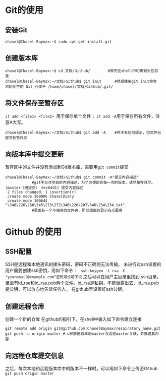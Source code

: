 # Git的使用
## 安装Git
`chasel@Chasel-Baymax:~$ sudo apt-get install git`
## 创建版本库
```
chasel@Chasel-Baymax:~$ cd 文档/Github/        #首先在shell中切换到对应目录
chasel@Chasel-Baymax:~/文档/Github$ git init		#然后使用git init命令
初始化空的 Git 仓库于 /home/chasel/文档/Github/.git/
```
## 将文件保存至暂存区

`it add <file1> <file2> `用于保存单个文件；
`it add -A`用于保存所有文件，注意A大写。
```
chasel@Chasel-Baymax:~/文档/Github$ git add -A	#并木有任何提示，但文件已提交到暂存区
```
## 向版本库中提交更新
暂存区中的文件并没有添加到Git版本库，需要用`git commit`提交
```
chasel@Chasel-Baymax:~/文档/Github$ git commit -m"提交内容描述"
			#git不允许空白的内容描述，为了方便区别每一次的版本，请尽量写详尽。
[master（根提交） 0cc64d1] 提交内容描述
 2 files changed, 1 insertion(+)
 create mode 160000 ChaselDiary
 create mode 100644 "\346\226\260\345\273\272\346\226\207\346\234\254.txt"
 			#里面有一个不相关的文件夹，所以后面的显示有点蛋疼
```
# Github 的使用
## SSH配置
SSH是远程和本地通讯的接头密码，密码不正确则无法传输。
未进行过ssh设置的用户需要创建ssh密钥，用如下命令：
` ssh-keygen -t rsa -C "youremail@example.com“密码可设可不设`
之后可以在用户主目录里找到.ssh目录，里面有id_rsa和id_rsa.pub两个文件。id_rsa是私钥，不能泄露出去，id_rsa.pub是公钥，可以放心地告诉任何人。
在github里设置好ssh公钥。
## 创建远程仓库
创建一个新的仓库
在github的指引下，在shell中输入如下命令建立连接
```
git remote add origin git@github.com:ChaselBaymax/respiratory_name.git
git push -u origin master #-u参数是将本地master与远程master关联，并推送其内容
```
## 向远程仓库提交信息
之后，每次本地和远程版本库中的版本不一样时，可以用如下命令上传至Github
`git push origin master`

